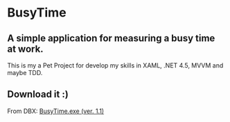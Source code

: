 BusyTime
========
A simple application for measuring a busy time at work.
--------

This is my a Pet Project for develop my skills in XAML, .NET 4.5, MVVM and maybe TDD.


Download it :)
--------
From DBX: [BusyTime.exe (ver. 1.1)](https://www.dropbox.com/s/esc1gssjvvszl91/BusyTime.exe?dl=0)
